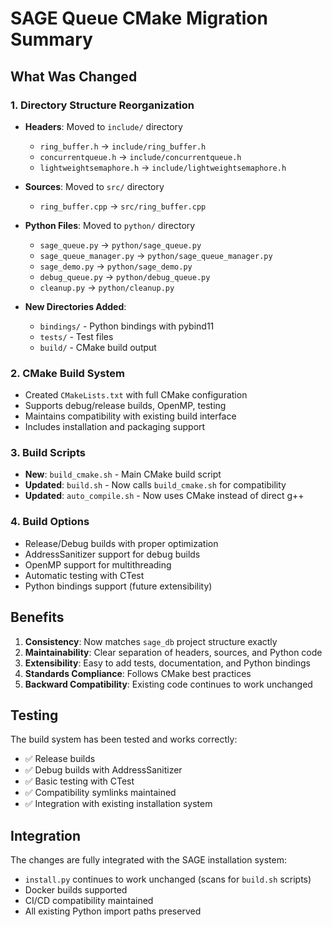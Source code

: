 # SAGE Queue CMake Migration Summary

## What Was Changed

### 1. Directory Structure Reorganization
- **Headers**: Moved to `include/` directory
  - `ring_buffer.h` → `include/ring_buffer.h`
  - `concurrentqueue.h` → `include/concurrentqueue.h`  
  - `lightweightsemaphore.h` → `include/lightweightsemaphore.h`

- **Sources**: Moved to `src/` directory
  - `ring_buffer.cpp` → `src/ring_buffer.cpp`

- **Python Files**: Moved to `python/` directory
  - `sage_queue.py` → `python/sage_queue.py`
  - `sage_queue_manager.py` → `python/sage_queue_manager.py`
  - `sage_demo.py` → `python/sage_demo.py`
  - `debug_queue.py` → `python/debug_queue.py`
  - `cleanup.py` → `python/cleanup.py`

- **New Directories Added**:
  - `bindings/` - Python bindings with pybind11
  - `tests/` - Test files
  - `build/` - CMake build output

### 2. CMake Build System
- Created `CMakeLists.txt` with full CMake configuration
- Supports debug/release builds, OpenMP, testing
- Maintains compatibility with existing build interface
- Includes installation and packaging support

### 3. Build Scripts
- **New**: `build_cmake.sh` - Main CMake build script
- **Updated**: `build.sh` - Now calls `build_cmake.sh` for compatibility
- **Updated**: `auto_compile.sh` - Now uses CMake instead of direct g++

### 4. Build Options
- Release/Debug builds with proper optimization
- AddressSanitizer support for debug builds
- OpenMP support for multithreading
- Automatic testing with CTest
- Python bindings support (future extensibility)

## Benefits

1. **Consistency**: Now matches `sage_db` project structure exactly
2. **Maintainability**: Clear separation of headers, sources, and Python code
3. **Extensibility**: Easy to add tests, documentation, and Python bindings
4. **Standards Compliance**: Follows CMake best practices
5. **Backward Compatibility**: Existing code continues to work unchanged

## Testing

The build system has been tested and works correctly:
- ✅ Release builds
- ✅ Debug builds with AddressSanitizer
- ✅ Basic testing with CTest
- ✅ Compatibility symlinks maintained
- ✅ Integration with existing installation system

## Integration

The changes are fully integrated with the SAGE installation system:
- `install.py` continues to work unchanged (scans for `build.sh` scripts)
- Docker builds supported
- CI/CD compatibility maintained
- All existing Python import paths preserved
